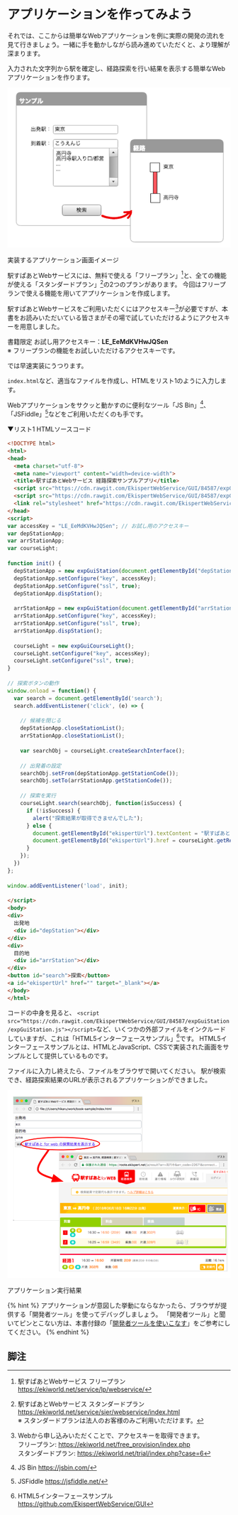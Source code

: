 # アプリケーションを作ってみよう

それでは、ここからは簡単なWebアプリケーションを例に実際の開発の流れを見て行きましょう。一緒に手を動かしながら読み進めていただくと、より理解が深まります。

入力された文字列から駅を確定し、経路探索を行い結果を表示する簡単なWebアプリケーションを作ります。

![img](/img/1.png)

<p class="caption">実装するアプリケーション画面イメージ</p>

駅すぱあとWebサービスには、無料で使える「フリープラン」[^1]と、全ての機能が使える「スタンダードプラン」[^2]の2つのプランがあります。
今回はフリープランで使える機能を用いてアプリケーションを作成します。

駅すぱあとWebサービスをご利用いただくにはアクセスキー[^3]が必要ですが、本書をお読みいただいている皆さまがその場で試していただけるようにアクセスキーを用意しました。

書籍限定 お試し用アクセスキー：**LE_EeMdKVHwJQSen**  
※ フリープランの機能をお試しいただけるアクセスキーです。

では早速実装にうつります。

`index.html`など、適当なファイルを作成し、HTMLをリスト1のように入力します。

Webアプリケーションをサクッと動かすのに便利なツール「JS Bin」[^4]、「JSFiddle」[^5]などをご利用いただくのも手です。

▼リスト1 HTMLソースコード

```html
<!DOCTYPE html>
<html>
<head>
  <meta charset="utf-8">
  <meta name="viewport" content="width=device-width">
  <title>駅すぱあとWebサービス 経路探索サンプルアプリ</title>
  <script src="https://cdn.rawgit.com/EkispertWebService/GUI/84587/expGuiStation/expGuiStation.js"></script>
  <script src="https://cdn.rawgit.com/EkispertWebService/GUI/84587/expGuiCourseLight/expGuiCourseLight.js"></script>
  <link rel="stylesheet" href="https://cdn.rawgit.com/EkispertWebService/GUI/84587/expGuiStation/expCss/expGuiStation.css" />
</head>
<script>
var accessKey = "LE_EeMdKVHwJQSen"; // お試し用のアクセスキー
var depStationApp;
var arrStationApp;
var courseLight;

function init() {
  depStationApp = new expGuiStation(document.getElementById("depStation"));
  depStationApp.setConfigure("key", accessKey);
  depStationApp.setConfigure("ssl", true);
  depStationApp.dispStation();

  arrStationApp = new expGuiStation(document.getElementById("arrStation"));
  arrStationApp.setConfigure("key", accessKey);
  arrStationApp.setConfigure("ssl", true);
  arrStationApp.dispStation();

  courseLight = new expGuiCourseLight();
  courseLight.setConfigure("key", accessKey);
  courseLight.setConfigure("ssl", true);
}

// 探索ボタンの動作
window.onload = function() {
  var search = document.getElementById('search');
  search.addEventListener('click', (e) => {

    // 候補を閉じる
    depStationApp.closeStationList();
    arrStationApp.closeStationList();

    var searchObj = courseLight.createSearchInterface();

    // 出発着の設定
    searchObj.setFrom(depStationApp.getStationCode());
    searchObj.setTo(arrStationApp.getStationCode());

    // 探索を実行
    courseLight.search(searchObj, function(isSuccess) {
      if (!isSuccess) {
        alert("探索結果が取得できませんでした");
      } else {
        document.getElementById("ekispertUrl").textContent = "駅すぱあと for web の探索結果を表示する";
        document.getElementById("ekispertUrl").href = courseLight.getResourceURI();
      }
    });
  })
};

window.addEventListener('load', init);

</script>
<body>
<div>
  出発地
  <div id="depStation"></div>
</div>
<div>
  目的地
  <div id="arrStation"></div>
</div>
<button id="search">探索</button>
<a id="ekispertUrl" href="" target="_blank"></a>
</body>
</html>
```

コードの中身を見ると、
`<script src="https://cdn.rawgit.com/EkispertWebService/GUI/84587/expGuiStation/expGuiStation.js"></script>`など、いくつかの外部ファイルをインクルードしていますが、これは「HTML5インターフェースサンプル」[^6]です。
HTML5インターフェースサンプルとは、HTMLとJavaScript、CSSで実装された画面をサンプルとして提供しているものです。

ファイルに入力し終えたら、ファイルをブラウザで開いてください。
駅が検索でき、経路探索結果のURLが表示されるアプリケーションができました。

![img](/img/result.png)

<p class="caption">アプリケーション実行結果</p>

{% hint %}
アプリケーションが意図した挙動にならなかったら、ブラウザが提供する「開発者ツール」を使ってデバッグしましょう。
「開発者ツール」と聞いてピンとこない方は、本書付録の「[開発者ツールを使いこなす](/docs/devtool.md)」をご参考にしてください。
{% endhint %}


## 脚注
[^1]: 駅すぱあとWebサービス フリープラン https://ekiworld.net/service/lp/webservice/
[^2]: 駅すぱあとWebサービス スタンダードプラン https://ekiworld.net/service/sier/webservice/index.html <br>※ スタンダードプランは法人のお客様のみご利用いただけます。
[^3]: Webから申し込みいただくことで、アクセスキーを取得できます。 <br>フリープラン: https://ekiworld.net/free_provision/index.php <br>スタンダードプラン: https://ekiworld.net/trial/index.php?case=6
[^4]: JS Bin https://jsbin.com/
[^5]: JSFiddle https://jsfiddle.net/
[^6]: HTML5インターフェースサンプル https://github.com/EkispertWebService/GUI
